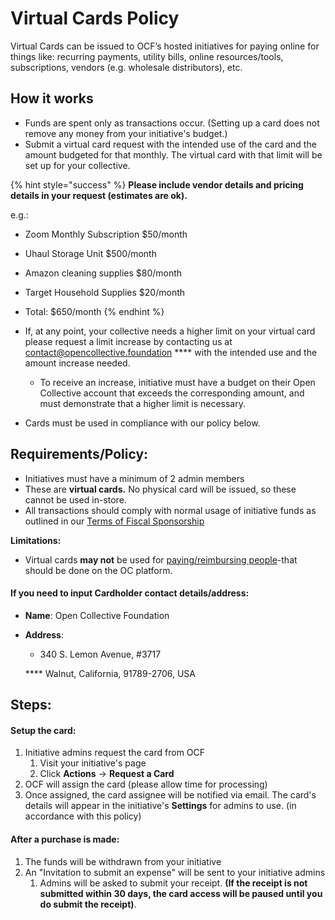 # Virtual Cards Policy

Virtual Cards can be issued to OCF’s hosted initiatives for paying online for things like: recurring payments, utility bills, online resources/tools, subscriptions, vendors (e.g. wholesale distributors), etc.

## How it works

* Funds are spent only as transactions occur. (Setting up a card does not remove any money from your initiative's budget.)
* Submit a virtual card request with the intended use of the card and the amount budgeted for that monthly. The virtual card with that limit will be set up for your collective.

{% hint style="success" %}
**Please include vendor details and pricing details in your request (estimates are ok).**

e.g.:&#x20;

* Zoom Monthly Subscription $50/month&#x20;
* Uhaul Storage Unit $500/month&#x20;
* Amazon cleaning supplies $80/month&#x20;
* Target Household Supplies $20/month&#x20;
* Total: $650/month
{% endhint %}

* If, at any point, your collective needs a higher limit on your virtual card please request a limit increase by contacting us at contact@opencollective.foundation **** with the intended use and the amount increase needed.
  * To receive an increase, initiative must have a budget on their Open Collective account that exceeds the corresponding amount, and must demonstrate that a higher limit is necessary.
* Cards must be used in compliance with our policy below.

## **Requirements/Policy:**

* Initiatives must have a minimum of 2 admin members
* These are **virtual cards.** No physical card will be issued, so these cannot be used in-store.
* All transactions should comply with normal usage of initiative funds as outlined in our [Terms of Fiscal Sponsorship](../../getting-started/terms.md)

**Limitations:**

* Virtual cards **may not** be used for [paying/reimbursing people](../payouts.md)-that should be done on the OC platform.

#### If you need to input Cardholder contact details/address:

* **Name**: Open Collective Foundation
*   **Address**:&#x20;

    * 340 S. Lemon Avenue, #3717&#x20;

    &#x20;       ****        Walnut, California, 91789-2706, USA

## Steps:

#### Setup the card:

1. Initiative admins request the card from OCF
   1. Visit your initiative's page
   2. Click **Actions** -> **Request a Card**
2. OCF will assign the card (please allow time for processing)
3. Once assigned, the card assignee will be notified via email.  The card's details will appear in the initiative's **Settings** for admins to use. (in accordance with this policy)

#### ​After a purchase is made:

1. The funds will be withdrawn from your initiative
2. An "Invitation to submit an expense" will be sent to your initiative admins&#x20;
   1. Admins will be asked to submit your receipt. **(If the receipt is not submitted within 30 days, the card access will be paused until you do submit the receipt)**.
